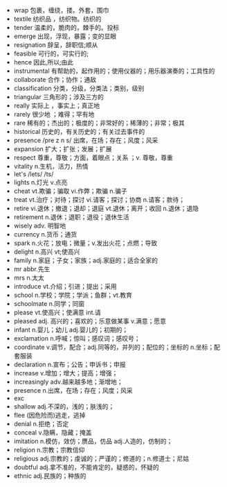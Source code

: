 -   wrap 包裹，缠绕，搂。外套，围巾
-   textile 纺织品 ，纺织物。纺织的
-   tender 温柔的，脆肉的，棘手的。投标
-   emerge 出现，浮现，暴露；变的显眼
-   resignation 辞呈，辞职信;顺从
-   feasible 可行的，可实行的;
-   hence 因此,所以;由此
-   instrumental 有帮助的，起作用的；使用仪器的；用乐器演奏的；工具性的
-   collaborate 合作；协作；通敌
-   classification 分类，分级，分类法；类别，级别
-   triangular 三角形的；涉及三方的
-   really 实际上 ，事实上；真正地
-   rarely 很少地 ；难得；罕有地
-   rare 稀有的；杰出的；极度的；非常好的；稀薄的；非常；极其
-   historical 历史的，有关历史的；有关过去事件的
-   presence /pre z n s/ 出席，在场；存在；风度；风采
-   expansion 扩大；扩张；发展；扩展
-   respect 尊重，尊敬；方面，着眼点；关系 ；v. 尊敬，尊重
-   vitality n.生机，活力，热情
-   let's /lets/ /ts/
-   lights n.灯光 v.点亮
-   cheat vt.欺骗；骗取 vi.作弊；欺骗 n.骗子
-   treat vt.治疗；对待；探讨 vi.请客；探讨；协商 n.请客；款待；
-   retire vi.退休；撤退；退却；退庭 vt.退休；离开；收回 n.退休；退隐
-   retirement n.退休；退职；退役；退休生活
-   wisely adv. 明智地
-   currency n.货币；通货
-   spark n.火花；放电；微量；v.发出火花；点燃；导致
-   delight n.高兴 vt;使高兴
-   family n.家庭；子女；家族；adj.家庭的；适合全家的
-   mr abbr.先生
-   mrs n.太太
-   introduce vt.介绍；引进；提出；采用
-   school n.学校；学院；学派；鱼群；vt.教育
-   schoolmate n.同学；同窗
-   please vt.使高兴；使满意 int.请
-   pleased adj. 高兴的；喜欢的；乐意做某事 v.满意；愿意
-   infant n.婴儿；幼儿 adj.婴儿的；初期的；
-   exclamation n.呼喊；惊叫；感叹词；感叹号；
-   coordinate v.调节，配合；adj.同等的，并列的；配位的；坐标的 n.坐标；配套服装
-   declaration n.宣布；公告；申诉书；申报
-   increase v.增加；增大；提高；增强；
-   increasingly adv.越来越多地；渐增地；
-   presence n.出席，在场；存在；风度；风采
-   exc
-   shallow adj.不深的，浅的；肤浅的；
-   flee (因危险而)逃走，逃掉
-   denial n.拒绝；否定
-   conceal v.隐瞒，隐藏；掩盖
-   imitation n.模仿，效仿；赝品，仿品 adj.人造的，仿制的；
-   religion n.宗教；宗教信仰
-   religious adj.宗教的；虔诚的；严谨的；修道的；n.修道士；尼姑
-   doubtful adj.拿不准的，不能肯定的，疑惑的，怀疑的
-   ethnic adj.民族的；种族的
